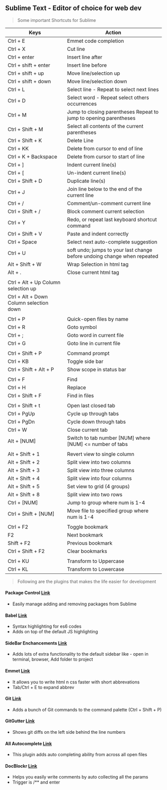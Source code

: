 ## Sublime Text - Editor of choice for web dev

> Some important Shortcuts for Sublime

| Keys | Action |
|------|---------|
|Ctrl + E | Emmet code completion |
|Ctrl + X | Cut line |
|Ctrl + enter | Insert line after |
|Ctrl + shift + enter | Insert line before |
|Ctrl + shift + up | Move line/selection up |
|Ctrl + shift + down | Move line/selection down |
|Ctrl + L | Select line - Repeat to select next lines |
|Ctrl + D | Select word - Repeat select others occurrences |
|Ctrl + M | Jump to closing parentheses Repeat to jump to opening parentheses |
|Ctrl + Shift + M | Select all contents of the current parentheses |
|Ctrl + Shift + K | Delete Line |
|Ctrl + KK | Delete from cursor to end of line |
|Ctrl + K + Backspace | Delete from cursor to start of line |
|Ctrl + ] | Indent current line(s) |
|Ctrl + [ | Un-indent current line(s) |
|Ctrl + Shift + D | Duplicate line(s) |
|Ctrl + J | Join line below to the end of the current line |
|Ctrl + / | Comment/un-comment current line |
|Ctrl + Shift + / | Block comment current selection |
|Ctrl + Y | Redo, or repeat last keyboard shortcut command |
|Ctrl + Shift + V | Paste and indent correctly |
|Ctrl + Space | Select next auto-complete suggestion |
|Ctrl + U | soft undo; jumps to your last change before undoing change when repeated |
|Alt + Shift + W | Wrap Selection in html tag |
|Alt + . | Close current html tag |
|||
|Ctrl + Alt + Up	Column selection up |
|Ctrl + Alt + Down	Column selection down |
|||
|Ctrl + P | Quick-open files by name |
|Ctrl + R | Goto symbol |
|Ctrl + ; | Goto word in current file |
|Ctrl + G | Goto line in current file |
|||
|Ctrl + Shift + P | Command prompt |
|Ctrl + KB | Toggle side bar |
|Ctrl + Shift + Alt + P | Show scope in status bar |
|||
|Ctrl + F | Find |
|Ctrl + H | Replace |
|Ctrl + Shift + F | Find in files |
|||
|Ctrl + Shift + t | Open last closed tab |
|Ctrl + PgUp | Cycle up through tabs |
|Ctrl + PgDn | Cycle down through tabs |
|Ctrl + W | Close current tab |
|Alt + [NUM] | Switch to tab number [NUM] where [NUM] <= number of tabs |
|||
|Alt + Shift + 1 | Revert view to single column |
|Alt + Shift + 2 | Split view into two columns |
|Alt + Shift + 3 | Split view into three columns |
|Alt + Shift + 4 | Split view into four columns |
|Alt + Shift + 5 | Set view to grid (4 groups) |
|Alt + Shift + 8 | Split view into two rows |
|Ctrl + [NUM] | Jump to group where num is 1-4 |
|Ctrl + Shift + [NUM] | Move file to specified group where num is 1-4 |
|||
|Ctrl + F2 | Toggle bookmark |
|F2 | Next bookmark |
|Shift + F2  | Previous bookmark |
|Ctrl + Shift + F2 | Clear bookmarks |
|||
|Ctrl + KU | Transform to Uppercase |
|Ctrl + KL | Transform to Lowercase |


> Following are the plugins that makes the life easier for development

#### Package Control [Link](https://sublime.wbond.net/installation)

* Easily manage adding and removing packages from Sublime

#### Babel [Link](https://github.com/babel/babel-sublime)

* Syntax highlighting for es6 codes
* Adds on top of the default JS highlighting

#### SideBar Enchancements [Link](https://github.com/titoBouzout/SideBarEnhancements/tree/st3)

* Adds lots of extra functionality to the default sidebar like - open in terminal, browser, Add folder to project

#### Emmet [Link](http://emmet.io/)

* It allows you to write html n css faster with short abbrevations
* Tab/Ctrl + E to expand abbrev

#### Git [Link](https://github.com/kemayo/sublime-text-git)

* Adds a bunch of Git commands to the command palette (Ctrl + Shift + P)

#### GitGutter [Link](https://github.com/jisaacks/GitGutter)

* Shows git diffs on the left side behind the line numbers

#### All Autocomplete [Link](https://github.com/alienhard/SublimeAllAutocomplete)

* This plugin adds auto completing ability from across all open files

#### DocBlockr [Link](https://github.com/spadgos/sublime-jsdocs)

* Helps you easily write comments by auto collecting all the params
* Trigger is /\*\* and enter

